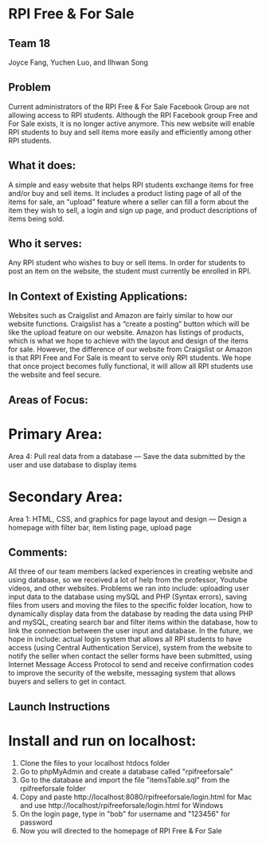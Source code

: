 # RPI Free & For Sale

## Team 18
Joyce Fang, Yuchen Luo, and Ilhwan Song

## Problem
Current administrators of the RPI Free & For Sale Facebook Group are not allowing access to RPI students. Although the RPI Facebook group Free and For Sale exists, it is no longer active anymore. This new website will enable RPI students to buy and sell items more easily and efficiently among other RPI students.

## What it does:
A simple and easy website that helps RPI students exchange items for free and/or buy and sell items. It includes a product listing page of all of the items for sale, an “upload” feature where a seller can fill a form about the item they wish to sell, a login and sign up page, and product descriptions of items being sold.

## Who it serves:
Any RPI student who wishes to buy or sell items. In order for students to post an item on the website, the student must currently be enrolled in RPI.

## In Context of Existing Applications:
Websites such as Craigslist and Amazon are fairly similar to how our website functions. Craigslist has a “create a posting” button which will be like the upload feature on our website. Amazon has listings of products, which is what we hope to achieve with the layout and design of the items for sale. However, the difference of our website from Craigslist or Amazon is that RPI Free and For Sale is meant to serve only RPI students. We hope that once project becomes fully functional, it will allow all RPI students use the website and feel secure.

## Areas of Focus:
# Primary Area:
Area 4: Pull real data from a database — Save the data submitted by the user and use database to display items
# Secondary Area:
Area 1: HTML, CSS, and graphics for page layout and design — Design a homepage with filter bar, item listing page, upload page

## Comments:
All three of our team members lacked experiences in creating website and using database, so we received a lot of help from the professor, Youtube videos, and other websites. Problems we ran into include: uploading user input data to the database using mySQL and PHP (Syntax errors), saving files from users and moving the files to the specific folder location, how to dynamically display data from the database by reading the data using PHP and mySQL, creating search bar and filter items within the database, how to link the connection between the user input and database. In the future, we hope in include: actual login system that allows all RPI students to have access (using Central Authentication Service),  system from the website to notify the seller when contact the seller forms have been submitted, using Internet Message Access Protocol to send and receive confirmation codes to improve the security of the website, messaging system that allows buyers and sellers to get in contact.

## Launch Instructions

# Install and run on localhost:
1. Clone the files to your localhost htdocs folder
2. Go to phpMyAdmin and create a database called "rpifreeforsale"
3. Go to the database and import the file "itemsTable.sql" from the rpifreeforsale folder
4. Copy and paste http://localhost:8080/rpifreeforsale/login.html for Mac and use http://localhost/rpifreeforsale/login.html for Windows
5. On the login page, type in "bob" for username and "123456" for password
6. Now you will directed to the homepage of RPI Free & For Sale

